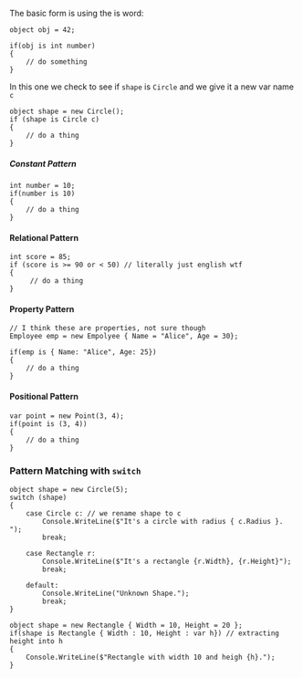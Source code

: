 The basic form is using the is word: 
```
object obj = 42;

if(obj is int number)
{ 
	// do something
}
```

In this one we check to see if `shape` is `Circle` and we give it a new var name `c`
```
object shape = new Circle(); 
if (shape is Circle c)
{ 
	// do a thing
}
```

##### Constant Pattern
```
int number = 10; 
if(number is 10)
{ 
	// do a thing
}
```

#### Relational Pattern
```
int score = 85; 
if (score is >= 90 or < 50) // literally just english wtf
{ 
	 // do a thing
}
```
#### Property Pattern
```
// I think these are properties, not sure though
Employee emp = new Empolyee { Name = "Alice", Age = 30};

if(emp is { Name: "Alice", Age: 25})
{ 
	// do a thing
}
```

#### Positional Pattern
```
var point = new Point(3, 4);
if(point is (3, 4))
{ 
	// do a thing
}
```

### Pattern Matching with `switch`
```
object shape = new Circle(5);
switch (shape)
{ 
	case Circle c: // we rename shape to c
		Console.WriteLine($"It's a circle with radius { c.Radius }. ");
		break;
		
	case Rectangle r:
		Console.WriteLine($"It's a rectangle {r.Width}, {r.Height}");
		break;

	default: 
		Console.WriteLine("Unknown Shape.");
		break;
}
```

```
object shape = new Rectangle { Width = 10, Height = 20 };
if(shape is Rectangle { Width : 10, Height : var h}) // extracting height into h
{ 
	Console.WriteLine($"Rectangle with width 10 and heigh {h}.");
}
```
